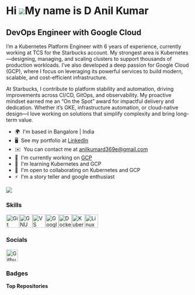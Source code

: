 Hi ![](https://user-images.githubusercontent.com/18350557/176309783-0785949b-9127-417c-8b55-ab5a4333674e.gif)My name is D Anil Kumar
====================================================================================================================================

DevOps Engineer with Google Cloud
---------------------------------

I’m a Kubernetes Platform Engineer with 6 years of experience, currently working at TCS for the Starbucks account. My strongest area is Kubernetes—designing, managing, and scaling clusters to support thousands of production workloads. I’ve also developed a deep passion for Google Cloud (GCP), where I focus on leveraging its powerful services to build modern, scalable, and cost-efficient infrastructure.

At Starbucks, I contribute to platform stability and automation, driving improvements across CI/CD, GitOps, and observability. My proactive mindset earned me an “On the Spot” award for impactful delivery and dedication. Whether it’s GKE, infrastructure automation, or cloud-native design—I love working on solutions that simplify complexity and bring long-term value.

* 🌍  I'm based in Bangalore | India
* 🖥️  See my portfolio at [LinkedIn](http://www.linkedin.com/in/d-anil-kumar-7426b227a)
* ✉️  You can contact me at [anilkumard369e@gmail.com](mailto:anilkumard369e@gmail.com)
* 🚀  I'm currently working on [GCP](http://GKE)
* 🧠  I'm learning Kubernetes and GCP
* 🤝  I'm open to collaborating on Kubernetes and GCP
* ⚡  I'm a story teller and google enthusiast

<a href="https://www.github.com/anilkumard369e" target="_blank" rel="noreferrer"><img
src="https://img.shields.io/github/followers/anilkumard369e?logo=github&style=for-the-badge&color=0891b2&labelColor=1c1917" /></a>

### Skills


<p align="left">
<a href="https://git-scm.com/" target="_blank" rel="noreferrer"><img src="https://raw.githubusercontent.com/danielcranney/readme-generator/main/public/icons/skills/git-colored.svg" width="36" height="36" alt="Git" title="Git"/></a><a href="https://www.gnu.org/software/bash/" target="_blank" rel="noreferrer"><img src="https://raw.githubusercontent.com/danielcranney/readme-generator/main/public/icons/skills/gnubash.svg" width="36" height="36" alt="GNU Bash" title="GNU Bash"/></a><a href="https://code.visualstudio.com/" target="_blank" rel="noreferrer"><img src="https://raw.githubusercontent.com/danielcranney/readme-generator/main/public/icons/skills/visualstudiocode-colored.svg" width="36" height="36" alt="VS Code" title="VS Code"/></a><a href="https://cloud.google.com/" target="_blank" rel="noreferrer"><img src="https://raw.githubusercontent.com/danielcranney/readme-generator/main/public/icons/skills/googlecloud-colored.svg" width="36" height="36" alt="Google Cloud" title="Google Cloud"/></a><a href="https://www.docker.com/" target="_blank" rel="noreferrer"><img src="https://raw.githubusercontent.com/danielcranney/readme-generator/main/public/icons/skills/docker-colored.svg" width="36" height="36" alt="Docker" title="Docker"/></a><a href="https://kubernetes.io/" target="_blank" rel="noreferrer"><img src="https://raw.githubusercontent.com/danielcranney/readme-generator/main/public/icons/skills/kubernetes-colored.svg" width="36" height="36" alt="Kubernetes" title="Kubernetes"/></a><a href="https://www.linux.org" target="_blank" rel="noreferrer"><img src="https://raw.githubusercontent.com/danielcranney/readme-generator/main/public/icons/skills/linux-colored.svg" width="36" height="36" alt="Linux" title="Linux"/></a>
</p>


### Socials

<p align="left"> <a href="https://www.github.com/anilkumard369e" target="_blank" rel="noreferrer"> <picture> <source media="(prefers-color-scheme: dark)" srcset="https://raw.githubusercontent.com/danielcranney/readme-generator/main/public/icons/socials/github-dark.svg" /> <source media="(prefers-color-scheme: light)" srcset="https://raw.githubusercontent.com/danielcranney/readme-generator/main/public/icons/socials/github.svg" /> <img src="https://raw.githubusercontent.com/danielcranney/readme-generator/main/public/icons/socials/github.svg" width="32" height="32" alt="Github" title="Github" /> </picture> </a></p>

### Badges

<b>Top Repositories</b>

<div width="100%" align="center"></div><br /><br /><br /><br /><br /><br /><br />



<ul style="list-style-type: none; margin: 0;">


</ul>
